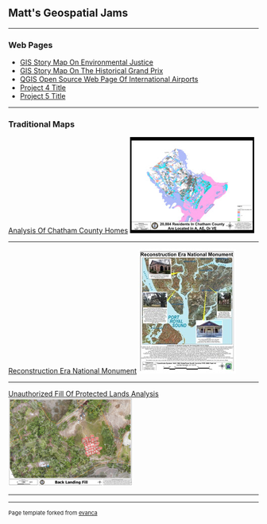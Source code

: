 ## Matt's Geospatial Jams

---

### Web Pages 

- [GIS Story Map On Environmental Justice](https://storymaps.arcgis.com/stories/71792d68234f4f00982a97158a12d2a9)
- [GIS Story Map On The Historical Grand Prix](https://storymaps.arcgis.com/stories/b1fca75c63e944f8979bdfc74952f26a)
- [QGIS Open Source Web Page Of International Airports](https://ogeecheedigitaldataservices.s3.amazonaws.com/qgis2web_2022_02_23-15_25_52_075139/index.html#2/22.1/-12.7/)
- [Project 4 Title](http://example.com/)
- [Project 5 Title](http://example.com/)

---

### Traditional Maps

[Analysis Of Chatham County Homes](/pdf/FloodZoneHouseholdRequest.pdf)
<img src="images/FloodZoneHouseholdRequest1646055826.jpg?raw=true"/>

---
[Reconstruction Era National Monument](/images/ReconstructionEraNationalMonument.jpg)
<img src="images/ReconstructionEraNationalMonument1646056537.jpg?raw=true"/>

---
[Unauthorized Fill Of Protected Lands Analysis](/pdf/SouthHarbor.pdf)
<img src="images/SouthHarbor1646056836.jpg?raw=true"/>

---




---
<p style="font-size:11px">Page template forked from <a href="https://github.com/evanca/quick-portfolio">evanca</a></p>
<!-- Remove above link if you don't want to attibute -->

